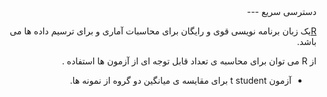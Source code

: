 <div dir="rtl">
دسترسی سریع
---

 
[R](http://www.r-project.org/)یک زبان برنامه نویسی قوی و رایگان برای محاسبات آماری و برای ترسیم داده ها می باشد. 

از R  می توان برای محاسبه ی تعداد قابل توجه ای از آزمون ها استفاده .
   * آزمون t student برای مقایسه ی میانگین دو گروه از نمونه ها. 
</div>
